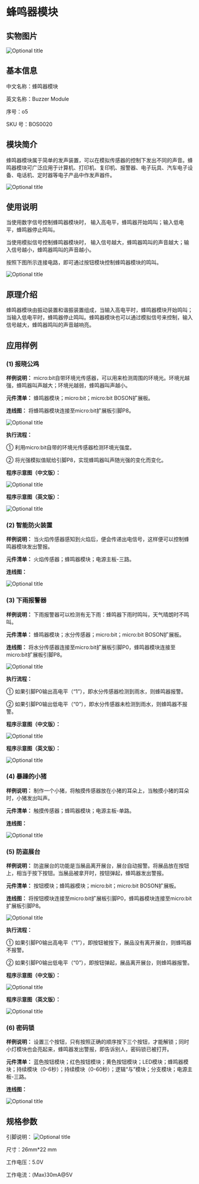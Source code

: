 # 蜂鸣器模块

## 实物图片

![Optional title](.gitbook/assets/boson-feng-ming-qi-mo-kuai-shi-wu-tu.jpg)

## 基本信息

中文名称：蜂鸣器模块

英文名称：Buzzer Module

序号：o5

SKU 号：BOS0020

## 模块简介

蜂鸣器模块属于简单的发声装置，可以在模拟传感器的控制下发出不同的声音。蜂鸣器模块可广泛应用于计算机、打印机、复印机、报警器、电子玩具、汽车电子设备、电话机、定时器等电子产品中作发声器件。

![Optional title](.gitbook/assets/boson-feng-ming-qi-mo-kuai-shi-li.png)

## 使用说明

当使用数字信号控制蜂鸣器模块时， 输入高电平，蜂鸣器开始鸣叫；输入低电平，蜂鸣器停止鸣叫。

当使用模拟信号控制蜂鸣器模块时， 输入信号越大，蜂鸣器鸣叫的声音越大；输入信号越小，蜂鸣器鸣叫的声音越小。

按照下图所示连接电路，即可通过按钮模块控制蜂鸣器模块的鸣叫。

![Optional title](.gitbook/assets/boson-feng-ming-qi-mo-kuai-shi-yong-shuo-ming.png)

## 原理介绍

蜂鸣器模块由振动装置和谐振装置组成，当输入高电平时，蜂鸣器模块开始鸣叫；当输入低电平时，蜂鸣器停止鸣叫。蜂鸣器模块也可以通过模拟信号来控制，输入信号越大，蜂鸣器鸣叫的声音越响亮。

## 应用样例

### **\(1\) 报晓公鸡**

**样例说明：** micro:bit自带环境光传感器，可以用来检测周围的环境光。环境光越强，蜂鸣器叫声越大；环境光越弱，蜂鸣器叫声越小。

**元件清单：** 蜂鸣器模块；micro:bit；micro:bit BOSON扩展板。

**连线图：** 将蜂鸣器模块连接至micro:bit扩展板引脚P8。

![Optional title](.gitbook/assets/boson-feng-ming-qi-mo-kuai-bao-xiao-gong-ji-lian-xian-tu.png)

**执行流程：**

① 利用micro:bit自带的环境光传感器检测环境光强度。

② 将光强模拟值赋给引脚P8，实现蜂鸣器叫声随光强的变化而变化。

**程序示意图（中文版）：**

![Optional title](.gitbook/assets/boson-feng-ming-qi-mo-kuai-bao-xiao-gong-ji-cheng-xu-shi-yi-tu-zhong-wen-ban.png)

**程序示意图（英文版）：**

![Optional title](.gitbook/assets/boson-feng-ming-qi-mo-kuai-bao-xiao-gong-ji-cheng-xu-shi-yi-tu-ying-wen-ban.png)

### **\(2\) 智能防火装置**

**样例说明：** 当火焰传感器感知到火焰后，便会传递出电信号，这样便可以控制蜂鸣器模块发出警报。

**元件清单：** 火焰传感器；蜂鸣器模块；电源主板-三路。

**连线图：**

![Optional title](.gitbook/assets/boson-feng-ming-qi-mo-kuai-zhi-neng-fang-huo-zhuang-zhi-lian-xian-tu.png)

### **\(3\) 下雨报警器**

**样例说明：** 下雨报警器可以检测有无下雨：蜂鸣器下雨时鸣叫，天气晴朗时不鸣叫。

**元件清单：** 蜂鸣器模块；水分传感器；micro:bit；micro:bit BOSON扩展板。

**连线图：** 将水分传感器连接至micro:bit扩展板引脚P0，蜂鸣器模块连接至micro:bit扩展板引脚P8。

![Optional title](.gitbook/assets/boson-feng-ming-qi-mo-kuai-xia-yu-bao-jing-qi-lian-xian-tu.png)

**执行流程：**

① 如果引脚P0输出高电平（“1”），即水分传感器检测到雨水，则蜂鸣器报警。

② 如果引脚P0输出低电平（“0”），即水分传感器未检测到雨水，则蜂鸣器不报警。

**程序示意图（中文版）：**

![Optional title](.gitbook/assets/boson-feng-ming-qi-mo-kuai-xia-yu-bao-jing-qi-cheng-xu-shi-yi-tu-zhong-wen-ban.png)

**程序示意图（英文版）：**

![Optional title](.gitbook/assets/boson-feng-ming-qi-mo-kuai-xia-yu-bao-jing-qi-cheng-xu-shi-yi-tu-ying-wen-ban.png)

### **\(4\) 暴躁的小猪**

**样例说明：** 制作一个小猪，将触摸传感器放在小猪的耳朵上，当触摸小猪的耳朵时，小猪发出叫声。

**元件清单：** 触摸传感器；蜂鸣器模块；电源主板-单路。

**连线图：**

![Optional title](.gitbook/assets/boson-feng-ming-qi-mo-kuai-bao-zao-de-xiao-zhu-lian-xian-tu.png)

### **\(5\) 防盗展台**

**样例说明：** 防盗展台的功能是当展品离开展台，展台自动报警。将展品放在按钮上，相当于按下按钮。当展品被拿开时，按钮弹起，蜂鸣器发出警报。

**元件清单：** 按钮模块；蜂鸣器模块；micro:bit；micro:bit BOSON扩展板。

**连线图：** 将按钮模块连接至micro:bit扩展板引脚P0，蜂鸣器模块连接至micro:bit扩展板引脚P8。

![Optional title](.gitbook/assets/boson-feng-ming-qi-mo-kuai-fang-dao-zhan-tai-lian-xian-tu.png)

**执行流程：**

① 如果引脚P0输出高电平（“1”），即按钮被按下，展品没有离开展台，则蜂鸣器不报警。

② 如果引脚P0输出低电平（“0”），即按钮弹起，展品离开展台，则蜂鸣器报警。

**程序示意图（中文版）：**

![Optional title](.gitbook/assets/boson-feng-ming-qi-mo-kuai-fang-dao-zhan-tai-cheng-xu-shi-yi-tu-zhong-wen-ban.png)

**程序示意图（英文版）：**

![Optional title](.gitbook/assets/boson-feng-ming-qi-mo-kuai-fang-dao-zhan-tai-cheng-xu-shi-yi-tu-ying-wen-ban.png)

### **\(6\) 密码锁**

**样例说明：** 设置三个按钮，只有按照正确的顺序按下三个按钮，才能解锁；同时小灯模块也会亮起来，蜂鸣器发出警报，即告诉别人，密码锁已被打开。

**元件清单：** 蓝色按钮模块；红色按钮模块；黄色按钮模块；LED模块；蜂鸣器模块；持续模块（0-6秒）；持续模块（0-60秒）；逻辑“与”模块；分支模块；电源主板-三路。

**连线图：**

![Optional title](.gitbook/assets/boson-feng-ming-qi-mo-kuai-mi-ma-suo-lian-xian-tu.png)

## 规格参数

引脚说明： ![Optional title](.gitbook/assets/boson-feng-ming-qi-mo-kuai-yin-jiao-shuo-ming.png)

尺寸：26mm\*22 mm

工作电压：5.0V

工作电流：\(Max\)30mA@5V


